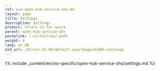 ```yaml
---
ref: xia-open-hub-service-ohs-04
layout: page
title: Settings
description: Settings
product: xtract-is-for-azure
parent: open-hub-service-ohs
permalink: /:collection/:path
weight: 4
lang: en_GB
old_url: /Xtract-IS-EN/default.aspx?pageid=OHS-settings
---
```

{% include _content/en/xis-specific/open-hub-service-ohs/settings.md %}
